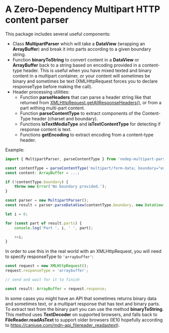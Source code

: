 # A Zero-Dependency Multipart HTTP content parser
This package includes several useful components:
* Class **MultipartParser** which will take a **DataView** (wrapping an **ArrayBuffer**) and break it into parts according to a given boundary string.
* Function **binaryToString** to convert content in a **DataView** or **ArrayBuffer** back to a string based on encoding provided in a content-type header. This is useful when you have mixed texted and binary content in a multipart container, or your content will sometimes be binary and sometimes be text (XMLHttpRequest forces you to declare responseType before making the call).
* Header processing utilities:
  * Function **parseHeaders** that can parse a header string like that returned from [XMLHttpRequest.getAllResponseHeaders()](https://developer.mozilla.org/en-US/docs/Web/API/XMLHttpRequest/getAllResponseHeaders), or from a part withing multi-part content.
  * Function **parseContentType** to extract components of the Content-Type header (charset and boundary).
  * Functions **isTextMediaType** and **isTextContentType** for detecting if response content is text.
  * Functions **getEncoding** to extract encoding from a content-type header.


Example:
```typescript
import { MultipartParser, parseContentType } from 'nodep-multipart-parser';

const contentType = parseContentType('multipart/form-data; boundary="example-boundary-1251436436"');
const content: ArrayBuffer = ...;

if (!contentType.boundary) {
    throw new Error('No boundary provided.');
}

const parser = new MultipartParser();
const result = parser.parseDataView(contentType.boundary, new DataView(content));

let i = 0;

for (const part of result.parts) {
    console.log('Part ', i, ' ', part);

    ++i;
}
```

In order to use this in the real world with an XMLHttpRequest, you will need to specify responseType to `'arraybuffer'`:

```typescript
const request = new XMLHttpRequest();
request.responseType = 'arraybuffer';

// send and wait for it to finish

const result: ArrayBuffer = request.response;
```

In some cases you might have an API that sometimes returns binary data and sometimes text, or a multipart response that has text and binary parts. To extract text from the binary part you can use the method **binaryToString**. This method uses **TextDecoder** on supported browsers, and falls back to **FileReader.readAsText** to support older browsers (IE10 hopefully according to https://caniuse.com/mdn-api_filereader_readastext).